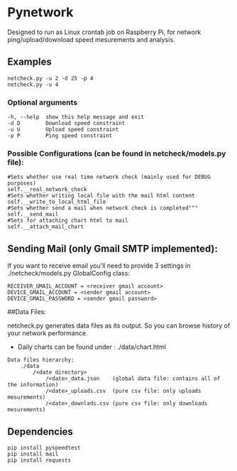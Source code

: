# Pynetwork

Designed to run as Linux crontab job on Raspberry Pi, for network ping/upload/download speed mesurements and analysis.

##  Examples
```
netcheck.py -u 2 -d 25 -p 4
netcheck.py -u 4
```

### Optional arguments

```
-h, --help  show this help message and exit
-d D        Download speed constraint
-u U        Upload speed constraint
-p P        Ping speed constraint
```

### Possible Configurations (can be found in netcheck/models.py file):
```
#Sets whether use real time network check (mainly used for DEBUG purposes)
self.__real_network_check
#Sets whether writing local file with the mail html content
self.__write_to_local_html_file
#Sets whether send a mail when network check is completed"""
self.__send_mail
#Sets for attaching chart html to mail
self.__attach_mail_chart
```
## Sending Mail (only Gmail SMTP implemented):

If you want to receive email you'll need to provide 3 settings in ./netcheck/models.py GlobalConfig class:

```	
RECEIVER_GMAIL_ACCOUNT = <receiver gmail account>
DEVICE_GMAIL_ACCOUNT = <sender gmail account>
DEVICE_GMAIL_PASSWORD = <sender gmail password>
```

##Data Files:

netcheck.py generates data files as its output. So you can browse history of your network performance.
* Daily charts can be found under : ./data/<date>chart.html
```
Data files hierarchy:
	./data
		/<date directory>
        	/<date>_data.json    (global data file: contains all of the information)
            /<date>_uploads.csv  (pure csv file: only uploads mesurements)
            /<date>_downlads.csv (pure csv file: only downloads mesurements)
```

## Dependencies
```
pip install pyspeedtest
pip install mail
pip install requests
```
